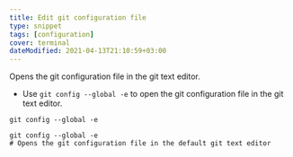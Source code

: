 ```yaml
---
title: Edit git configuration file
type: snippet
tags: [configuration]
cover: terminal
dateModified: 2021-04-13T21:10:59+03:00
---
```


Opens the git configuration file in the git text editor.

- Use `git config --global -e` to open the git configuration file in the git text editor.

```shell
git config --global -e
```

```shell
git config --global -e
# Opens the git configuration file in the default git text editor
```
